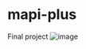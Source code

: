 # mapi-plus
Final project
![image](https://github.com/sn0wzZz/mapi-plus/assets/72272349/7786fdee-6c4f-4fdc-b4da-8581fe5e7508)

